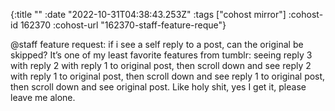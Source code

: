 {:title ""
 :date "2022-10-31T04:38:43.253Z"
 :tags ["cohost mirror"]
 :cohost-id 162370
 :cohost-url "162370-staff-feature-reque"}

@staff feature request: if i see a self reply to a post, can the original be skipped? It’s one of my least favorite features from tumblr: seeing reply 3 with reply 2 with reply 1 to original post, then scroll down and see reply 2 with reply 1 to original post, then scroll down and see reply 1 to original post, then scroll down and see original post. Like holy shit, yes I get it, please leave me alone.